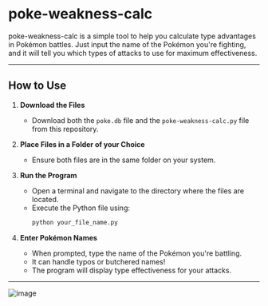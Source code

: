 # poke-weakness-calc

poke-weakness-calc is a simple tool to help you calculate type advantages in Pokémon battles. Just input the name of the Pokémon you're fighting, and it will tell you which types of attacks to use for maximum effectiveness.

---

## How to Use

1. **Download the Files**
   - Download both the `poke.db` file and the `poke-weakness-calc.py` file from this repository.

2. **Place Files in a Folder of your Choice**
   - Ensure both files are in the same folder on your system.

3. **Run the Program**
   - Open a terminal and navigate to the directory where the files are located.
   - Execute the Python file using:
     ```bash
     python your_file_name.py
     ```

4. **Enter Pokémon Names**
   - When prompted, type the name of the Pokémon you're battling.
   - It can handle typos or butchered names!
   - The program will display type effectiveness for your attacks.

---

![image](https://github.com/user-attachments/assets/971afae4-b2e9-44ee-9a11-5d388a2e3b6f)
